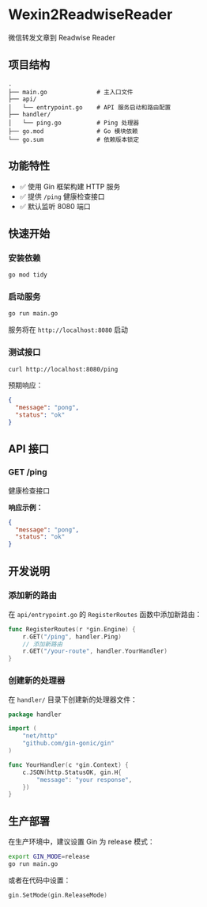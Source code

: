 # Wexin2ReadwiseReader
微信转发文章到 Readwise Reader

## 项目结构

```
.
├── main.go              # 主入口文件
├── api/
│   └── entrypoint.go    # API 服务启动和路由配置
├── handler/
│   └── ping.go          # Ping 处理器
├── go.mod               # Go 模块依赖
└── go.sum               # 依赖版本锁定
```

## 功能特性

- ✅ 使用 Gin 框架构建 HTTP 服务
- ✅ 提供 `/ping` 健康检查接口
- ✅ 默认监听 8080 端口

## 快速开始

### 安装依赖

```bash
go mod tidy
```

### 启动服务

```bash
go run main.go
```

服务将在 `http://localhost:8080` 启动

### 测试接口

```bash
curl http://localhost:8080/ping
```

预期响应：

```json
{
  "message": "pong",
  "status": "ok"
}
```

## API 接口

### GET /ping

健康检查接口

**响应示例：**

```json
{
  "message": "pong",
  "status": "ok"
}
```

## 开发说明

### 添加新的路由

在 `api/entrypoint.go` 的 `RegisterRoutes` 函数中添加新路由：

```go
func RegisterRoutes(r *gin.Engine) {
    r.GET("/ping", handler.Ping)
    // 添加新路由
    r.GET("/your-route", handler.YourHandler)
}
```

### 创建新的处理器

在 `handler/` 目录下创建新的处理器文件：

```go
package handler

import (
    "net/http"
    "github.com/gin-gonic/gin"
)

func YourHandler(c *gin.Context) {
    c.JSON(http.StatusOK, gin.H{
        "message": "your response",
    })
}
```

## 生产部署

在生产环境中，建议设置 Gin 为 release 模式：

```bash
export GIN_MODE=release
go run main.go
```

或者在代码中设置：

```go
gin.SetMode(gin.ReleaseMode)
```
